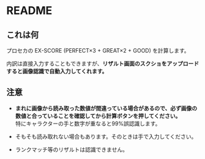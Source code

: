 # README
## これは何
プロセカの EX-SCORE (PERFECT×3 + GREAT×2 + GOOD) を計算します。

内訳は直接入力することもできますが、**リザルト画面のスクショをアップロードすると画像認識で自動入力してくれます。**

## 注意
- **まれに画像から読み取った数値が間違っている場合があるので、必ず画像の数値と合っていることを確認してから計算ボタンを押してください。**<br>
特にキャラクターの手と数字が重なると99%誤認識します。

- そもそも読み取れない場合もあります。そのときは手で入力してください。

- ランクマッチ等のリザルトは認識できません。